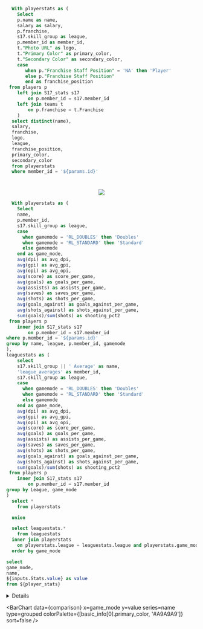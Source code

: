 ```sql basic_info
  With playerstats as (
    Select
    p.name as name,
    salary as salary,
    p.franchise,
    s17.skill_group as league,
    p.member_id as member_id,
    t."Photo URL" as logo,
    t."Primary Color" as primary_color,
    t."Secondary Color" as secondary_color,
    case
       when p."Franchise Staff Position" = 'NA' then 'Player'
       else p."Franchise Staff Position"
       end as franchise_position
 from players p
    left join S17_stats s17
        on p.member_id = s17.member_id
    left join teams t
        on p.franchise = t.Franchise
    )
  select distinct(name),
  salary,
  franchise,
  logo,
  league,
  franchise_position,
  primary_color,
  secondary_color
  from playerstats
  where member_id = '${params.id}'
```

<LastRefreshed/>

# <center> <Value data={basic_info} column=name /> </center>
<center><img src={basic_info[0].logo} class="h-16" /></center>

<DataTable data={basic_info} >
    <Column id=salary align=center />
    <Column id=franchise align=center />
    <Column id=league align=center />
    <Column id=franchise_position align=center />
</DataTable>

```sql player_stats
  With playerstats as (
    Select
    name,
    p.member_id,
    s17.skill_group as league,
    case
      when gamemode = 'RL_DOUBLES' then 'Doubles'
      when gamemode = 'RL_STANDARD' then 'Standard'
      else gamemode
    end as game_mode,
    avg(dpi) as avg_dpi,
    avg(gpi) as avg_gpi,
    avg(opi) as avg_opi,
    avg(score) as score_per_game,
    avg(goals) as goals_per_game,
    avg(assists) as assists_per_game,
    avg(saves) as saves_per_game,
    avg(shots) as shots_per_game,
    avg(goals_against) as goals_against_per_game,
    avg(shots_against) as shots_against_per_game,
    sum(goals)/sum(shots) as shooting_pct2
 from players p
    inner join S17_stats s17 
        on p.member_id = s17.member_id
where p.member_id = '${params.id}'
group by name, league, p.member_id, gamemode
),
leaguestats as (
    select
    s17.skill_group || ' Average' as name,
    'league_averages' as member_id,
    s17.skill_group as league,
    case
      when gamemode = 'RL_DOUBLES' then 'Doubles'
      when gamemode = 'RL_STANDARD' then 'Standard'
      else gamemode
    end as game_mode,
    avg(dpi) as avg_dpi,
    avg(gpi) as avg_gpi,
    avg(opi) as avg_opi,
    avg(score) as score_per_game,
    avg(goals) as goals_per_game,
    avg(assists) as assists_per_game,
    avg(saves) as saves_per_game,
    avg(shots) as shots_per_game,
    avg(goals_against) as goals_against_per_game,
    avg(shots_against) as shots_against_per_game,
    sum(goals)/sum(shots) as shooting_pct2
 from players p
    inner join S17_stats s17
        on p.member_id = s17.member_id
group by League, game_mode
)
  select *
    from playerstats

  union

  select leaguestats.*
    from leaguestats
  inner join playerstats 
    on playerstats.league = leaguestats.league and playerstats.game_mode = leaguestats.game_mode
  order by game_mode
```

```sql comparison
select
game_mode,
name,
${inputs.Stats.value} as value
from ${player_stats}
```

<Details title="Player Match Averages">

<p>Below you can use the dropdown to choose the statistic you would like to display. </p>
<p><b>Note:</b> If no information appears then you do not have any statistical data to display. </p>

</Details>

<Dropdown name=Stats defaultValue=score_per_game>
    <DropdownOption value=avg_dpi valueLabel=DPI />
    <DropdownOption value=avg_gpi valueLabel="Sprocket Rating" />
    <DropdownOption value=avg_opi valueLabel=OPI />
    <DropdownOption value=score_per_game valueLabel=Score />
    <DropdownOption value=goals_per_game valueLabel=Goals />
    <DropdownOption value=assists_per_game valueLabel=Assists />
    <DropdownOption value=saves_per_game valueLabel=Saves />
    <DropdownOption value=shots_per_game valueLabel=Shots />
    <DropdownOption value=goals_against_per_game valueLabel="Goals Against" />
    <DropdownOption value=shots_against_per_game valueLabel="Shots Against"/>
    <DropdownOption value=shooting_pct2 valueLabel="Shooting %" />
</Dropdown>

<BarChart 
data={comparison}
x=game_mode
y=value
series=name
type=grouped
colorPalette={[basic_info[0].primary_color, '#A9A9A9']}
sort=false
/>
